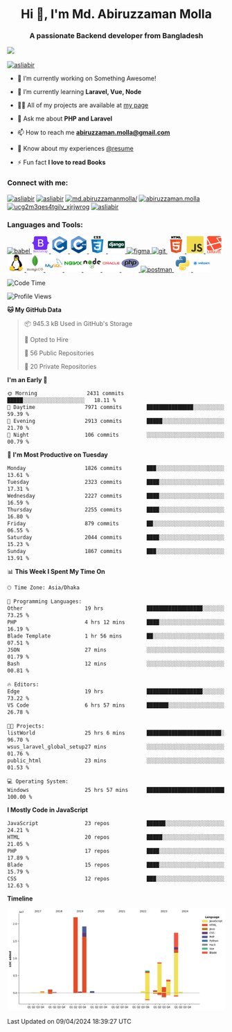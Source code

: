 <h1 align="center">Hi 👋, I'm Md. Abiruzzaman Molla</h1>
<h3 align="center">A passionate Backend developer from Bangladesh</h3>
<img src="https://komarev.com/ghpvc/?username=AbiruzzamanMolla&color=green"/> <p align="left"> <a href="https://twitter.com/abiruzzaman_m" target="blank"><img src="https://img.shields.io/twitter/follow/abiruzzaman_m?logo=twitter&style=for-the-badge" alt="asliabir" /></a> </p>

- 🔭 I’m currently working on Something Awesome!

- 🌱 I’m currently learning **Laravel, Vue, Node**

- 👨‍💻 All of my projects are available at [my page](https://abiruzzamanmolla.github.io)

- 💬 Ask me about **PHP and Laravel**

- 📫 How to reach me **abiruzzaman.molla@gmail.com**

- 📄 Know about my experiences [@resume](https://resume.io/r/KgsbDXNcb)

- ⚡ Fun fact **I love to read Books**

<h3 align="left">Connect with me:</h3>
<p align="left">

<a href="https://twitter.com/abiruzzaman_m" target="blank"><img align="center" src="https://raw.githubusercontent.com/rahuldkjain/github-profile-readme-generator/master/src/images/icons/Social/twitter.svg" alt="asliabir" height="30" width="40" /></a>
<a href="https://linkedin.com/in/abiruzzamanmolla" target="blank"><img align="center" src="https://raw.githubusercontent.com/rahuldkjain/github-profile-readme-generator/master/src/images/icons/Social/linked-in-alt.svg" alt="asliabir" height="30" width="40" /></a>
<a href="https://fb.com/abiruzzamanmolla/" target="blank"><img align="center" src="https://raw.githubusercontent.com/rahuldkjain/github-profile-readme-generator/master/src/images/icons/Social/facebook.svg" alt="md.abiruzzamanmolla/" height="30" width="40" /></a>
<a href="https://instagram.com/abiruzzaman.molla" target="blank"><img align="center" src="https://raw.githubusercontent.com/rahuldkjain/github-profile-readme-generator/master/src/images/icons/Social/instagram.svg" alt="abiruzzaman.molla" height="30" width="40" /></a>
<a href="https://www.youtube.com/@PracticeWithAbir" target="blank"><img align="center" src="https://raw.githubusercontent.com/rahuldkjain/github-profile-readme-generator/master/src/images/icons/Social/youtube.svg" alt="ucg2m3qes4tgilv_xjrjwrog" height="30" width="40" /></a>
<a href="https://www.hackerrank.com/asliabir" target="blank"><img align="center" src="https://raw.githubusercontent.com/rahuldkjain/github-profile-readme-generator/master/src/images/icons/Social/hackerrank.svg" alt="asliabir" height="30" width="40" /></a>
</p>

<h3 align="left">Languages and Tools:</h3>
<p align="left"> <a href="https://babeljs.io/" target="_blank" rel="noreferrer"> <img src="https://www.vectorlogo.zone/logos/babeljs/babeljs-icon.svg" alt="babel" width="40" height="40"/> </a> <a href="https://getbootstrap.com" target="_blank" rel="noreferrer"> <img src="https://raw.githubusercontent.com/devicons/devicon/master/icons/bootstrap/bootstrap-plain-wordmark.svg" alt="bootstrap" width="40" height="40"/> </a> <a href="https://www.cprogramming.com/" target="_blank" rel="noreferrer"> <img src="https://raw.githubusercontent.com/devicons/devicon/master/icons/c/c-original.svg" alt="c" width="40" height="40"/> </a> <a href="https://www.w3schools.com/cpp/" target="_blank" rel="noreferrer"> <img src="https://raw.githubusercontent.com/devicons/devicon/master/icons/cplusplus/cplusplus-original.svg" alt="cplusplus" width="40" height="40"/> </a> <a href="https://www.w3schools.com/css/" target="_blank" rel="noreferrer"> <img src="https://raw.githubusercontent.com/devicons/devicon/master/icons/css3/css3-original-wordmark.svg" alt="css3" width="40" height="40"/> </a> <a href="https://www.djangoproject.com/" target="_blank" rel="noreferrer"> <img src="https://raw.githubusercontent.com/devicons/devicon/master/icons/django/django-original.svg" alt="django" width="40" height="40"/> </a> <a href="https://www.figma.com/" target="_blank" rel="noreferrer"> <img src="https://www.vectorlogo.zone/logos/figma/figma-icon.svg" alt="figma" width="40" height="40"/> </a> <a href="https://git-scm.com/" target="_blank" rel="noreferrer"> <img src="https://www.vectorlogo.zone/logos/git-scm/git-scm-icon.svg" alt="git" width="40" height="40"/> </a> <a href="https://www.w3.org/html/" target="_blank" rel="noreferrer"> <img src="https://raw.githubusercontent.com/devicons/devicon/master/icons/html5/html5-original-wordmark.svg" alt="html5" width="40" height="40"/> </a> <a href="https://developer.mozilla.org/en-US/docs/Web/JavaScript" target="_blank" rel="noreferrer"> <img src="https://raw.githubusercontent.com/devicons/devicon/master/icons/javascript/javascript-original.svg" alt="javascript" width="40" height="40"/> </a> <a href="https://laravel.com/" target="_blank" rel="noreferrer"> <img src="https://raw.githubusercontent.com/devicons/devicon/master/icons/laravel/laravel-plain-wordmark.svg" alt="laravel" width="40" height="40"/> </a> <a href="https://www.linux.org/" target="_blank" rel="noreferrer"> <img src="https://raw.githubusercontent.com/devicons/devicon/master/icons/linux/linux-original.svg" alt="linux" width="40" height="40"/> </a> <a href="https://www.mongodb.com/" target="_blank" rel="noreferrer"> <img src="https://raw.githubusercontent.com/devicons/devicon/master/icons/mongodb/mongodb-original-wordmark.svg" alt="mongodb" width="40" height="40"/> </a> <a href="https://www.mysql.com/" target="_blank" rel="noreferrer"> <img src="https://raw.githubusercontent.com/devicons/devicon/master/icons/mysql/mysql-original-wordmark.svg" alt="mysql" width="40" height="40"/> </a> <a href="https://www.nginx.com" target="_blank" rel="noreferrer"> <img src="https://raw.githubusercontent.com/devicons/devicon/master/icons/nginx/nginx-original.svg" alt="nginx" width="40" height="40"/> </a> <a href="https://nodejs.org" target="_blank" rel="noreferrer"> <img src="https://raw.githubusercontent.com/devicons/devicon/master/icons/nodejs/nodejs-original-wordmark.svg" alt="nodejs" width="40" height="40"/> </a> <a href="https://www.oracle.com/" target="_blank" rel="noreferrer"> <img src="https://raw.githubusercontent.com/devicons/devicon/master/icons/oracle/oracle-original.svg" alt="oracle" width="40" height="40"/> </a> <a href="https://www.php.net" target="_blank" rel="noreferrer"> <img src="https://raw.githubusercontent.com/devicons/devicon/master/icons/php/php-original.svg" alt="php" width="40" height="40"/> </a> <a href="https://postman.com" target="_blank" rel="noreferrer"> <img src="https://www.vectorlogo.zone/logos/getpostman/getpostman-icon.svg" alt="postman" width="40" height="40"/> </a> <a href="https://www.python.org" target="_blank" rel="noreferrer"> <img src="https://raw.githubusercontent.com/devicons/devicon/master/icons/python/python-original.svg" alt="python" width="40" height="40"/> </a> <a href="https://webpack.js.org" target="_blank" rel="noreferrer"> <img src="https://raw.githubusercontent.com/devicons/devicon/d00d0969292a6569d45b06d3f350f463a0107b0d/icons/webpack/webpack-original-wordmark.svg" alt="webpack" width="40" height="40"/> </a> </p>


<!--START_SECTION:waka-->
![Code Time](http://img.shields.io/badge/Code%20Time-15%2C839%20hrs%2036%20mins-blue)

![Profile Views](http://img.shields.io/badge/Profile%20Views-3-blue)

**🐱 My GitHub Data** 

> 📦 945.3 kB Used in GitHub's Storage 
 > 
> 💼 Opted to Hire
 > 
> 📜 56 Public Repositories 
 > 
> 🔑 20 Private Repositories 
 > 
**I'm an Early 🐤** 

```text
🌞 Morning                2431 commits        █████░░░░░░░░░░░░░░░░░░░░   18.11 % 
🌆 Daytime                7971 commits        ███████████████░░░░░░░░░░   59.39 % 
🌃 Evening                2913 commits        █████░░░░░░░░░░░░░░░░░░░░   21.70 % 
🌙 Night                  106 commits         ░░░░░░░░░░░░░░░░░░░░░░░░░   00.79 % 
```
📅 **I'm Most Productive on Tuesday** 

```text
Monday                   1826 commits        ███░░░░░░░░░░░░░░░░░░░░░░   13.61 % 
Tuesday                  2323 commits        ████░░░░░░░░░░░░░░░░░░░░░   17.31 % 
Wednesday                2227 commits        ████░░░░░░░░░░░░░░░░░░░░░   16.59 % 
Thursday                 2255 commits        ████░░░░░░░░░░░░░░░░░░░░░   16.80 % 
Friday                   879 commits         ██░░░░░░░░░░░░░░░░░░░░░░░   06.55 % 
Saturday                 2044 commits        ████░░░░░░░░░░░░░░░░░░░░░   15.23 % 
Sunday                   1867 commits        ███░░░░░░░░░░░░░░░░░░░░░░   13.91 % 
```


📊 **This Week I Spent My Time On** 

```text
🕑︎ Time Zone: Asia/Dhaka

💬 Programming Languages: 
Other                    19 hrs              ██████████████████░░░░░░░   73.25 % 
PHP                      4 hrs 12 mins       ████░░░░░░░░░░░░░░░░░░░░░   16.19 % 
Blade Template           1 hr 56 mins        ██░░░░░░░░░░░░░░░░░░░░░░░   07.51 % 
JSON                     27 mins             ░░░░░░░░░░░░░░░░░░░░░░░░░   01.79 % 
Bash                     12 mins             ░░░░░░░░░░░░░░░░░░░░░░░░░   00.81 % 

🔥 Editors: 
Edge                     19 hrs              ██████████████████░░░░░░░   73.22 % 
VS Code                  6 hrs 57 mins       ███████░░░░░░░░░░░░░░░░░░   26.78 % 

🐱‍💻 Projects: 
listWorld                25 hrs 6 mins       ████████████████████████░   96.70 % 
wsus_laravel_global_setup27 mins             ░░░░░░░░░░░░░░░░░░░░░░░░░   01.76 % 
public_html              23 mins             ░░░░░░░░░░░░░░░░░░░░░░░░░   01.53 % 

💻 Operating System: 
Windows                  25 hrs 57 mins      █████████████████████████   100.00 % 
```

**I Mostly Code in JavaScript** 

```text
JavaScript               23 repos            ██████░░░░░░░░░░░░░░░░░░░   24.21 % 
HTML                     20 repos            █████░░░░░░░░░░░░░░░░░░░░   21.05 % 
PHP                      17 repos            ████░░░░░░░░░░░░░░░░░░░░░   17.89 % 
Blade                    15 repos            ████░░░░░░░░░░░░░░░░░░░░░   15.79 % 
CSS                      12 repos            ███░░░░░░░░░░░░░░░░░░░░░░   12.63 % 
```



**Timeline**

![Lines of Code chart](https://raw.githubusercontent.com/AbiruzzamanMolla/AbiruzzamanMolla/master/assets/bar_graph.png)


 Last Updated on 09/04/2024 18:39:27 UTC
<!--END_SECTION:waka-->
